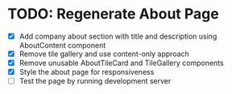 # TODO: Regenerate About Page

- [x] Add company about section with title and description using AboutContent component
- [x] Remove tile gallery and use content-only approach
- [x] Remove unusable AboutTileCard and TileGallery components
- [x] Style the about page for responsiveness
- [ ] Test the page by running development server
